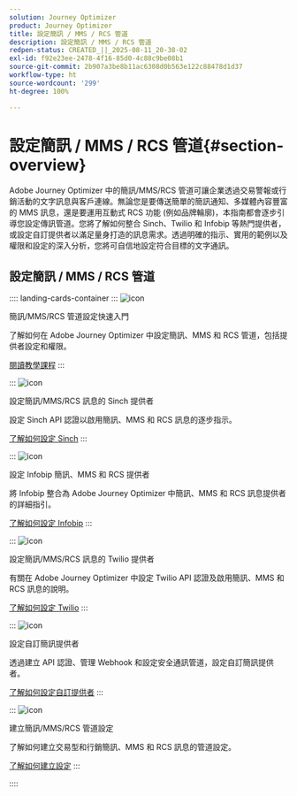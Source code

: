 ```yaml
---
solution: Journey Optimizer
product: Journey Optimizer
title: 設定簡訊 / MMS / RCS 管道
description: 設定簡訊 / MMS / RCS 管道
redpen-status: CREATED_||_2025-08-11_20-38-02
exl-id: f92e23ee-2478-4f16-85d0-4c88c9be08b1
source-git-commit: 2b907a3be8b11ac6308d0b563e122c88478d1d37
workflow-type: ht
source-wordcount: '299'
ht-degree: 100%

---
```


# 設定簡訊 / MMS / RCS 管道{#section-overview}

Adobe Journey Optimizer 中的簡訊/MMS/RCS 管道可讓企業透過交易警報或行銷活動的文字訊息與客戶連線。無論您是要傳送簡單的簡訊通知、多媒體內容豐富的 MMS 訊息，還是要運用互動式 RCS 功能 (例如品牌輪廓)，本指南都會逐步引導您設定傳訊管道。您將了解如何整合 Sinch、Twilio 和 Infobip 等熱門提供者，或設定自訂提供者以滿足量身打造的訊息需求。透過明確的指示、實用的範例以及權限和設定的深入分析，您將可自信地設定符合目標的文字通訊。

## 設定簡訊 / MMS / RCS 管道

:::: landing-cards-container
:::
![icon](https://cdn.experienceleague.adobe.com/icons/circle-play.svg?lang=zh-Hant)

簡訊/MMS/RCS 管道設定快速入門

了解如何在 Adobe Journey Optimizer 中設定簡訊、MMS 和 RCS 管道，包括提供者設定和權限。

[閱讀教學課程](../using/sms/sms-configuration.md)
:::

:::
![icon](https://cdn.experienceleague.adobe.com/icons/puzzle-piece.svg?lang=zh-Hant)

設定簡訊/MMS/RCS 訊息的 Sinch 提供者

設定 Sinch API 認證以啟用簡訊、MMS 和 RCS 訊息的逐步指示。

[了解如何設定 Sinch](../using/sms/sms-configuration-sinch.md)
:::

:::
![icon](https://cdn.experienceleague.adobe.com/icons/puzzle-piece.svg?lang=zh-Hant)

設定 Infobip 簡訊、MMS 和 RCS 提供者

將 Infobip 整合為 Adobe Journey Optimizer 中簡訊、MMS 和 RCS 訊息提供者的詳細指引。

[了解如何設定 Infobip](../using/sms/sms-configuration-infobip.md)
:::

:::
![icon](https://cdn.experienceleague.adobe.com/icons/puzzle-piece.svg?lang=zh-Hant)

設定簡訊/MMS/RCS 訊息的 Twilio 提供者

有關在 Adobe Journey Optimizer 中設定 Twilio API 認證及啟用簡訊、MMS 和 RCS 訊息的說明。

[了解如何設定 Twilio](../using/sms/sms-configuration-twilio.md)
:::

:::
![icon](https://cdn.experienceleague.adobe.com/icons/code-branch.svg?lang=zh-Hant)

設定自訂簡訊提供者

透過建立 API 認證、管理 Webhook 和設定安全通訊管道，設定自訂簡訊提供者。

[了解如何設定自訂提供者](../using/sms/sms-configuration-custom.md)
:::

:::
![icon](https://cdn.experienceleague.adobe.com/icons/gear.svg?lang=zh-Hant)

建立簡訊/MMS/RCS 管道設定

了解如何建立交易型和行銷簡訊、MMS 和 RCS 訊息的管道設定。

[了解如何建立設定](../using/sms/sms-configuration-surface.md)
:::

::::
